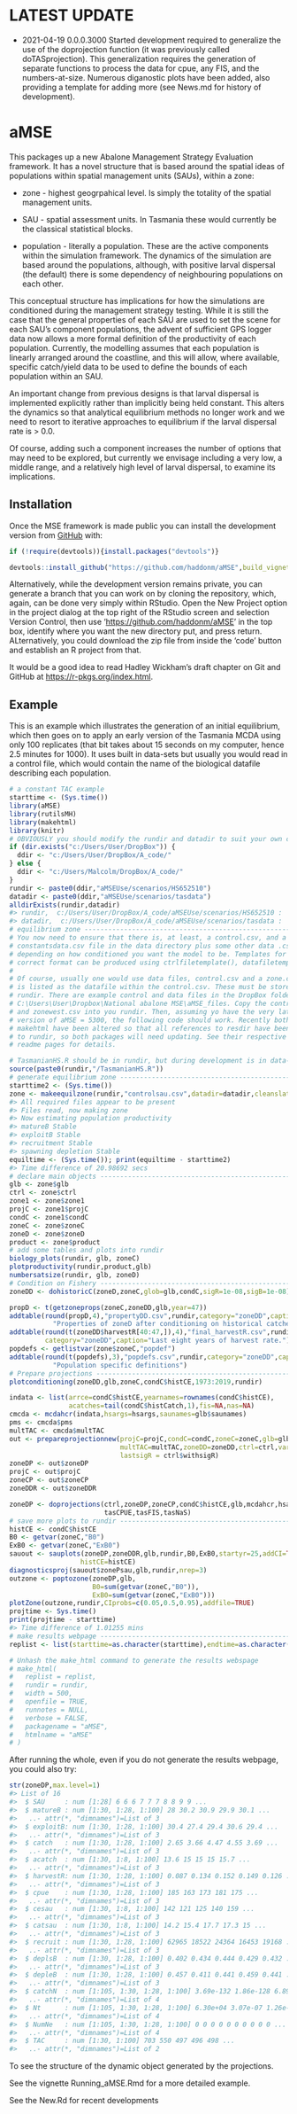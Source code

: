 
<!-- README.md is generated from README.Rmd. Please edit that file -->

# LATEST UPDATE

  - 2021-04-19 0.0.0.3000 Started development required to generalize the
    use of the doprojection function (it was previously called
    doTASprojection). This generalization requires the generation of
    separate functions to process the data for cpue, any FIS, and the
    numbers-at-size. Numerous diganostic plots have been added, also
    providing a template for adding more (see News.md for history of
    development).

# aMSE

<!-- badges: start -->

<!-- badges: end -->

This packages up a new Abalone Management Strategy Evaluation framework.
It has a novel structure that is based around the spatial ideas of
populations within spatial management units (SAUs), within a zone:

  - zone - highest geogrpahical level. Is simply the totality of the
    spatial management units.

  - SAU - spatial assessment units. In Tasmania these would currently be
    the classical statistical blocks.

  - population - literally a population. These are the active components
    within the simulation framework. The dynamics of the simulation are
    based around the populations, although, with positive larval
    dispersal (the default) there is some dependency of neighbouring
    populations on each other.

This conceptual structure has implications for how the simulations are
conditioned during the management strategy testing. While it is still
the case that the general properties of each SAU are used to set the
scene for each SAU’s component populations, the advent of sufficient GPS
logger data now allows a more formal definition of the productivity of
each population. Currently, the modelling assumes that each population
is linearly arranged around the coastline, and this will allow, where
available, specific catch/yield data to be used to define the bounds of
each population within an SAU.

An important change from previous designs is that larval dispersal is
implemented explicitly rather than implicitly being held constant. This
alters the dynamics so that analytical equilibrium methods no longer
work and we need to resort to iterative approaches to equilibrium if the
larval dispersal rate is \> 0.0.

Of course, adding such a component increases the number of options that
may need to be explored, but currently we envisage including a very low,
a middle range, and a relatively high level of larval dispersal, to
examine its implications.

## Installation

Once the MSE framework is made public you can install the development
version from [GitHub](https://github.com/haddonm/aMSE) with:

``` r
if (!require(devtools)){install.packages("devtools")} 

devtools::install_github("https://github.com/haddonm/aMSE",build_vignettes = TRUE)
```

Alternatively, while the development version remains private, you can
generate a branch that you can work on by cloning the repository, which,
again, can be done very simply within RStudio. Open the New Project
option in the project dialog at the top right of the RStudio screen and
selection Version Control, then use ‘<https://github.com/haddonm/aMSE>’
in the top box, identify where you want the new directory put, and press
return. ALternatively, you could download the zip file from inside the
‘code’ button and establish an R project from that.

It would be a good idea to read Hadley Wickham’s draft chapter on Git
and GitHub at <https://r-pkgs.org/index.html>.

## Example

This is an example which illustrates the generation of an initial
equilibrium, which then goes on to apply an early version of the
Tasmania MCDA using only 100 replicates (that bit takes about 15 seconds
on my computer, hence 2.5 minutes for 1000). It uses built in data-sets
but usually you would read in a control file, which would contain the
name of the biological datafile describing each population.

``` r
# a constant TAC example
starttime <- (Sys.time())
library(aMSE)
library(rutilsMH)
library(makehtml)
library(knitr)
# OBVIOUSLY you should modify the rundir and datadir to suit your own computer
if (dir.exists("c:/Users/User/DropBox")) {
  ddir <- "c:/Users/User/DropBox/A_code/"
} else {
  ddir <- "c:/Users/Malcolm/DropBox/A_code/"
}
rundir <- paste0(ddir,"aMSEUse/scenarios/HS652510")
datadir <- paste0(ddir,"aMSEUse/scenarios/tasdata")
alldirExists(rundir,datadir)
#> rundir,  c:/Users/User/DropBox/A_code/aMSEUse/scenarios/HS652510 :  exists  
#> datadir,  c:/Users/User/DropBox/A_code/aMSEUse/scenarios/tasdata :  exists
# equilibrium zone -------------------------------------------------------------
# You now need to ensure that there is, at least, a control.csv, and a 
# constantsdata.csv file in the data directory plus some other data .csv files
# depending on how conditioned you want the model to be. Templates for the
# correct format can be produced using ctrlfiletemplate(), datafiletemplate().
# 
# Of course, usually one would use data files, control.csv and a zone.csv, which
# is listed as the datafile within the control.csv. These must be stored in 
# rundir. There are example control and data files in the DropBox folder:
# C:\Users\User\Dropbox\National abalone MSE\aMSE_files. Copy the control2.csv
# and zonewest.csv into you rundir. Then, assuming yo have the very latest
# version of aMSE = 5300, the following code should work. Recently both aMSE and
# makehtml have been altered so that all references to resdir have been changed
# to rundir, so both packages will need updating. See their respective GitHub
# readme pages for details.

# TasmanianHS.R should be in rundir, but during development is in data-raw
source(paste0(rundir,"/TasmanianHS.R"))
# generate equilibrium zone ----------------------------------------------------
starttime2 <- (Sys.time())
zone <- makeequilzone(rundir,"controlsau.csv",datadir=datadir,cleanslate = TRUE)
#> All required files appear to be present 
#> Files read, now making zone 
#> Now estimating population productivity 
#> matureB Stable 
#> exploitB Stable 
#> recruitment Stable 
#> spawning depletion Stable
equiltime <- (Sys.time()); print(equiltime - starttime2)
#> Time difference of 20.98692 secs
# declare main objects ---------------------------------------------------------
glb <- zone$glb
ctrl <- zone$ctrl
zone1 <- zone$zone1
projC <- zone1$projC
condC <- zone1$condC
zoneC <- zone$zoneC
zoneD <- zone$zoneD
product <- zone$product
# add some tables and plots into rundir
biology_plots(rundir, glb, zoneC)
plotproductivity(rundir,product,glb)
numbersatsize(rundir, glb, zoneD)
# Condition on Fishery ---------------------------------------------------------
zoneDD <- dohistoricC(zoneD,zoneC,glob=glb,condC,sigR=1e-08,sigB=1e-08)

propD <- t(getzoneprops(zoneC,zoneDD,glb,year=47))
addtable(round(propD,4),"propertyDD.csv",rundir,category="zoneDD",caption=
           "Properties of zoneD after conditioning on historical catches.")
addtable(round(t(zoneDD$harvestR[40:47,]),4),"final_harvestR.csv",rundir,
         category="zoneDD",caption="Last eight years of harvest rate.")
popdefs <- getlistvar(zone$zoneC,"popdef")
addtable(round(t(popdefs),3),"popdefs.csv",rundir,category="zoneDD",caption=
           "Population specific definitions")
# Prepare projections ----------------------------------------------------------
plotconditioning(zoneDD,glb,zoneC,condC$histCE,1973:2019,rundir)

indata <- list(arrce=condC$histCE,yearnames=rownames(condC$histCE),
               acatches=tail(condC$histCatch,1),fis=NA,nas=NA)
cmcda <- mcdahcr(indata,hsargs=hsargs,saunames=glb$saunames)
pms <- cmcda$pms
multTAC <- cmcda$multTAC
out <- prepareprojectionnew(projC=projC,condC=condC,zoneC=zoneC,glb=glb,
                            multTAC=multTAC,zoneDD=zoneDD,ctrl=ctrl,varyrs=7,
                            lastsigR = ctrl$withsigR)
zoneDP <- out$zoneDP
projC <- out$projC
zoneCP <- out$zoneCP
zoneDDR <- out$zoneDDR

zoneDP <- doprojections(ctrl,zoneDP,zoneCP,condC$histCE,glb,mcdahcr,hsargs,
                        tasCPUE,tasFIS,tasNaS)
# save more plots to rundir ----------------------------------------------------
histCE <- condC$histCE
B0 <- getvar(zoneC,"B0")
ExB0 <- getvar(zoneC,"ExB0")
sauout <- sauplots(zoneDP,zoneDDR,glb,rundir,B0,ExB0,startyr=25,addCI=TRUE,
                  histCE=histCE)
diagnosticsproj(sauout$zonePsau,glb,rundir,nrep=3)
outzone <- poptozone(zoneDP,glb,
                     B0=sum(getvar(zoneC,"B0")),
                     ExB0=sum(getvar(zoneC,"ExB0")))
plotZone(outzone,rundir,CIprobs=c(0.05,0.5,0.95),addfile=TRUE)
projtime <- Sys.time()
print(projtime - starttime)
#> Time difference of 1.01255 mins
# make results webpage ---------------------------------------------------------
replist <- list(starttime=as.character(starttime),endtime=as.character(projtime))

# Unhash the make_html command to generate the results webspage
# make_html(
#   replist = replist,
#   rundir = rundir,
#   width = 500,
#   openfile = TRUE,
#   runnotes = NULL,
#   verbose = FALSE,
#   packagename = "aMSE",
#   htmlname = "aMSE"
# )
```

After running the whole, even if you do not generate the results
webpage, you could also try:

``` r
str(zoneDP,max.level=1)
#> List of 16
#>  $ SAU     : num [1:28] 6 6 6 7 7 7 8 8 9 9 ...
#>  $ matureB : num [1:30, 1:28, 1:100] 28 30.2 30.9 29.9 30.1 ...
#>   ..- attr(*, "dimnames")=List of 3
#>  $ exploitB: num [1:30, 1:28, 1:100] 30.4 27.4 29.4 30.6 29.4 ...
#>   ..- attr(*, "dimnames")=List of 3
#>  $ catch   : num [1:30, 1:28, 1:100] 2.65 3.66 4.47 4.55 3.69 ...
#>   ..- attr(*, "dimnames")=List of 3
#>  $ acatch  : num [1:30, 1:8, 1:100] 13.6 15 15 15 15.7 ...
#>   ..- attr(*, "dimnames")=List of 3
#>  $ harvestR: num [1:30, 1:28, 1:100] 0.087 0.134 0.152 0.149 0.126 ...
#>   ..- attr(*, "dimnames")=List of 3
#>  $ cpue    : num [1:30, 1:28, 1:100] 185 163 173 181 175 ...
#>   ..- attr(*, "dimnames")=List of 3
#>  $ cesau   : num [1:30, 1:8, 1:100] 142 121 125 140 159 ...
#>   ..- attr(*, "dimnames")=List of 3
#>  $ catsau  : num [1:30, 1:8, 1:100] 14.2 15.4 17.7 17.3 15 ...
#>   ..- attr(*, "dimnames")=List of 3
#>  $ recruit : num [1:30, 1:28, 1:100] 62965 18522 24364 16453 19168 ...
#>   ..- attr(*, "dimnames")=List of 3
#>  $ deplsB  : num [1:30, 1:28, 1:100] 0.402 0.434 0.444 0.429 0.432 ...
#>   ..- attr(*, "dimnames")=List of 3
#>  $ depleB  : num [1:30, 1:28, 1:100] 0.457 0.411 0.441 0.459 0.441 ...
#>   ..- attr(*, "dimnames")=List of 3
#>  $ catchN  : num [1:105, 1:30, 1:28, 1:100] 3.69e-132 1.86e-128 6.89e-125 1.85e-121 3.61e-118 ...
#>   ..- attr(*, "dimnames")=List of 4
#>  $ Nt      : num [1:105, 1:30, 1:28, 1:100] 6.30e+04 3.07e-07 1.26e-05 3.74e-04 8.07e-03 ...
#>   ..- attr(*, "dimnames")=List of 4
#>  $ NumNe   : num [1:105, 1:30, 1:28, 1:100] 0 0 0 0 0 0 0 0 0 0 ...
#>   ..- attr(*, "dimnames")=List of 4
#>  $ TAC     : num [1:30, 1:100] 703 550 497 496 498 ...
#>   ..- attr(*, "dimnames")=List of 2
```

To see the structure of the dynamic object generated by the projections.

See the vignette Running\_aMSE.Rmd for a more detailed example.

See the New.Rd for recent developments
